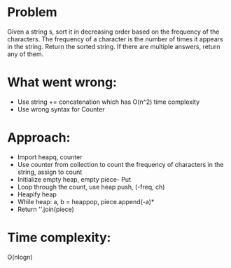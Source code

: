 # Problem
Given a string s, sort it in decreasing order based on the frequency of the characters. The frequency of a character is the number of times it appears in the string.
Return the sorted string. If there are multiple answers, return any of them.

# What went wrong:
- Use string += concatenation which has O(n^2) time complexity
- Use wrong syntax for Counter

# Approach:
- Import heapq, counter
- Use counter from collection to count the frequency of characters in the string, assign to count
- Initialize empty heap, empty piece- Put 
- Loop through the count, use heap push, (-freq, ch)
- Heapify heap
- While heap: a, b = heappop, piece.append(-a)*
- Return ''.join(piece)

# Time complexity:
O(nlogn)